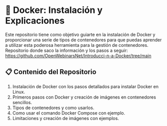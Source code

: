 # 🐳 Docker: Instalación y Explicaciones

Este repositorio tiene como objetivo guiarte en la instalación de Docker y proporcionar una serie de tipos de contenedores para que puedas aprender a utilizar esta poderosa herramienta para la gestión de contenedores.
Repositorio donde saco la información y los pasos a seguir: https://github.com/OpenWebinarsNet/Introducci-n-a-Docker/tree/main

## 📋 Contenido del Repositorio
1. Instalación de Docker con los pasos detallados para instalar Docker en Linux.
2. Primeros pasos con Docker y creación de imágenes en contenedores sencillos.
3. Tipos de contenedores y como usarlos.
4. Como usar el comando Docker Compose con ejemplo.
5. Limitaciones y creación de imágenes con ejemplos.

